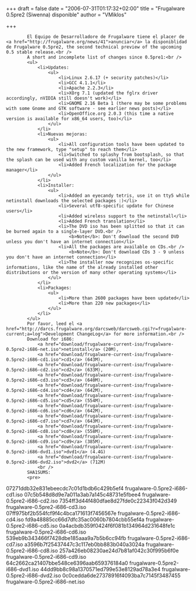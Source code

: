 
+++
draft = false
date = "2006-07-31T01:17:32+02:00"
title = "Frugalware 0.5pre2 (Siwenna) disponible"
author = "VMiklos"

+++

            El Equipo de Desarrolladore de Frugalware tiene el placer de <a href="http://frugalware.org/news/41">anunciar</a> la disponiblidad de Frugalware 0.5pre2, the second technical preview of the upcoming 0.5 stable release.<br />
            A short and incomplete list of changes since 0.5pre1:<br />
            <ul>
                <li>Updates:
                    <ul>
                        <li>Linux 2.6.17 (+ security patches)</li>
                        <li>GCC 4.1.1</li>
                        <li>Apache 2.2.3</li>
                        <li>XOrg 7.1 (updated the fglrx driver accordingly, nVIDIA still doesn't work)</li>
                        <li>GNOME 2.16 Beta 1 (there may be some problems with some Gnome and GTK software - see earlier news posts)</li>
                        <li>OpenOffice.org 2.0.3 (this time a native version is available for x86_64 users, too)</li>
                    </ul>
                </li>
                <li>Nuevas mejoras:
                    <ul>
                        <li>All configuration tools have been updated to the new framework, type "setup" to reach them</li>
                        <li>Switched to splashy from bootsplash, so that the splash can be used with any custom vanilla kernel, too</li>
                        <li>Added French localization for the package manager</li>
                    </ul>
                </li>
                <li>Installer:
                    <ul>
                        <li>Added an eyecandy tetris, use it on tty5 while netinstall downloads the selected packages :)</li>
                        <li>Several utf8-specific update for Chinese users</li>
                        <li>Added wireless support to the netinstall</li>
                        <li>Added French translation</li>
                        <li>The DVD iso has been splitted so that it can be burned again to a single-layer DVD.<br />
                            <b>Note</b>: Don't download the second DVD unless you don't have an internet connection</li>
                        <li>All the packages are available on CDs.<br />
                            <b>Note</b>: Don't download CDs 3 - 9 unless you don't have an internet connection</li>
                        <li>The installer now recognizes os-specific informations, like the name of the already installed other distributions or the version of many other operating systems</li>
                    </ul>
                </li>
                <li>Packages:
                    <ul>
                        <li>More than 2600 packages have been updated</li>
                        <li>More than 220 new packages</li>
                    </ul>
                </li>
            </ul>
            Por favor, leed el <a href="http://darcs.frugalware.org/darcsweb/darcsweb.cgi?r=frugalware-current;a=log">Development ChangeLog</a> for more information.<br />
            Download for i686:
                <a href="download/frugalware-current-iso/frugalware-0.5pre2-i686-net.iso">netinstall</a> (20M),
                <a href="download/frugalware-current-iso/frugalware-0.5pre2-i686-cd1.iso">cd1</a> (643M),
                <a href="download/frugalware-current-iso/frugalware-0.5pre2-i686-cd2.iso">cd2</a> (633M),
                <a href="download/frugalware-current-iso/frugalware-0.5pre2-i686-cd3.iso">cd3</a> (640M),
                <a href="download/frugalware-current-iso/frugalware-0.5pre2-i686-cd4.iso">cd4</a> (642M),
                <a href="download/frugalware-current-iso/frugalware-0.5pre2-i686-cd5.iso">cd5</a> (554M),
                <a href="download/frugalware-current-iso/frugalware-0.5pre2-i686-cd6.iso">cd6</a> (642M),
                <a href="download/frugalware-current-iso/frugalware-0.5pre2-i686-cd7.iso">cd7</a> (643M),
                <a href="download/frugalware-current-iso/frugalware-0.5pre2-i686-cd8.iso">cd8</a> (558M),
                <a href="download/frugalware-current-iso/frugalware-0.5pre2-i686-cd9.iso">cd9</a> (385M),
                <a href="download/frugalware-current-iso/frugalware-0.5pre2-i686-dvd1.iso">dvd1</a> (4.4G)
                <a href="download/frugalware-current-iso/frugalware-0.5pre2-i686-dvd2.iso">dvd2</a> (712M)
                <br />
            SHA1SUMS:
            <pre>
07271ddb32e831ebeecdc7c01d1bdb6c429b5ef4  frugalware-0.5pre2-i686-cd1.iso
07c5b548d8d9e7a011a3ab7a145c48731e5fbee4  frugalware-0.5pre2-i686-cd2.iso
7354ff3d44f480dfae8d27fde0c22343f042d349  frugalware-0.5pre2-i686-cd3.iso
07ff975bf2b554fcf9f4c4bca171613f7456567e  frugalware-0.5pre2-i686-cd4.iso
fd9a48885cc66d7dfc35ac0060b7804cbb55ef4a  frugalware-0.5pre2-i686-cd5.iso
0a4acbdb359f0424f6f081b134964d231648fe1c  frugalware-0.5pre2-i686-cd6.iso
539eb9b343466f7428dbe185aaa9a7b5b6cc94fb  frugalware-0.5pre2-i686-cd7.iso
a3596b7f25437447c3c117eb0bb883b040a3024a  frugalware-0.5pre2-i686-cd8.iso
257a426eb08230ae24d7b81af042c30f995b6f0e  frugalware-0.5pre2-i686-cd9.iso
64c2662ca21407bbe548ce6396aab659376184a0  frugalware-0.5pre2-i686-dvd1.iso
44dd9bb8c98a1370571ed799e53e8129ad78a3e4  frugalware-0.5pre2-i686-dvd2.iso
0c0cedda6de27378916f4093ba7c7145f3487455  frugalware-0.5pre2-i686-net.iso
            </pre>
            
        